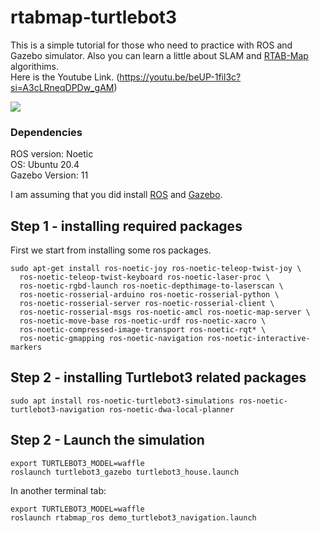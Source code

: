 # rtabmap-turtlebot3
This is a simple tutorial for those who need to practice with ROS and Gazebo simulator. Also you can learn a little about SLAM and [RTAB-Map](http://introlab.github.io/rtabmap/) algorithims.<br />
Here is the Youtube Link. (https://youtu.be/beUP-1fil3c?si=A3cLRneqDPDw_gAM)

<img src="https://github.com/kavehsgh/rtabmap-turtlebot3/blob/main/Pictures/Screenshot%20(200).png">


### Dependencies

ROS version: Noetic<br />
OS: Ubuntu 20.4<br />
Gazebo Version: 11

I am assuming that you did install [ROS](http://wiki.ros.org/noetic/Installation) and [Gazebo](https://classic.gazebosim.org/).

## Step 1 - installing required packages

First we start from installing some ros packages.
```
sudo apt-get install ros-noetic-joy ros-noetic-teleop-twist-joy \
  ros-noetic-teleop-twist-keyboard ros-noetic-laser-proc \
  ros-noetic-rgbd-launch ros-noetic-depthimage-to-laserscan \
  ros-noetic-rosserial-arduino ros-noetic-rosserial-python \
  ros-noetic-rosserial-server ros-noetic-rosserial-client \
  ros-noetic-rosserial-msgs ros-noetic-amcl ros-noetic-map-server \
  ros-noetic-move-base ros-noetic-urdf ros-noetic-xacro \
  ros-noetic-compressed-image-transport ros-noetic-rqt* \
  ros-noetic-gmapping ros-noetic-navigation ros-noetic-interactive-markers
```

## Step 2 - installing Turtlebot3 related packages

```
sudo apt install ros-noetic-turtlebot3-simulations ros-noetic-turtlebot3-navigation ros-noetic-dwa-local-planner
```

## Step 2 - Launch the simulation

```
export TURTLEBOT3_MODEL=waffle
roslaunch turtlebot3_gazebo turtlebot3_house.launch
```
In another terminal tab:
```
export TURTLEBOT3_MODEL=waffle
roslaunch rtabmap_ros demo_turtlebot3_navigation.launch
```

